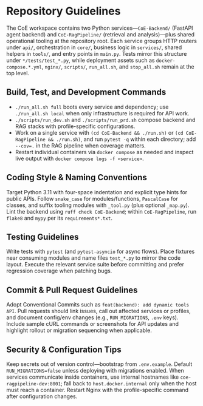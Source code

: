 # Repository Guidelines

The CoE workspace contains two Python services—`CoE-Backend/` (FastAPI agent backend) and `CoE-RagPipeline/` (retrieval and analysis)—plus shared operational tooling at the repository root. Each service groups HTTP routers under `api/`, orchestration in `core/`, business logic in `services/`, shared helpers in `tools/`, and entry points in `main.py`. Tests mirror this structure under `*/tests/test_*.py`, while deployment assets such as `docker-compose.*.yml`, `nginx/`, `scripts/`, `run_all.sh`, and `stop_all.sh` remain at the top level.

## Build, Test, and Development Commands
- `./run_all.sh full` boots every service and dependency; use `./run_all.sh local` when only infrastructure is required for API work.
- `./scripts/run_dev.sh` and `./scripts/run_prd.sh` compose backend and RAG stacks with profile-specific configurations.
- Work on a single service with `(cd CoE-Backend && ./run.sh)` or `(cd CoE-RagPipeline && ./run.sh)`, and run `pytest -q` within each directory; add `--cov=.` in the RAG pipeline when coverage matters.
- Restart individual containers via `docker compose` as needed and inspect live output with `docker compose logs -f <service>`.

## Coding Style & Naming Conventions
Target Python 3.11 with four-space indentation and explicit type hints for public APIs. Follow `snake_case` for modules/functions, `PascalCase` for classes, and suffix tooling modules with `_tool.py` (plus optional `_map.py`). Lint the backend using `ruff check CoE-Backend`; within `CoE-RagPipeline`, run `flake8` and `mypy` per its `requirements*.txt`.

## Testing Guidelines
Write tests with `pytest` (and `pytest-asyncio` for async flows). Place fixtures near consuming modules and name files `test_*.py` to mirror the code layout. Execute the relevant service suite before committing and prefer regression coverage when patching bugs.

## Commit & Pull Request Guidelines
Adopt Conventional Commits such as `feat(backend): add dynamic tools API`. Pull requests should link issues, call out affected services or profiles, and document config/env changes (e.g., `RUN_MIGRATIONS`, `.env` keys). Include sample cURL commands or screenshots for API updates and highlight rollout or migration sequencing when applicable.

## Security & Configuration Tips
Keep secrets out of version control—bootstrap from `.env.example`. Default `RUN_MIGRATIONS=false` unless deploying with migrations enabled. When services communicate inside containers, use internal hostnames like `coe-ragpipeline-dev:8001`; fall back to `host.docker.internal` only when the host must reach a container. Restart Nginx with the profile-specific command after configuration changes.
